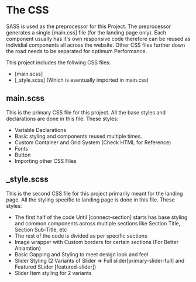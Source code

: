 # The CSS

SASS is used as the preprocessor for this Project. The preprocessor generates a single [main.css] file (for the landing page only). Each component usually has it's own responsive code therefore can be reused as individial components all across the website. Other CSS files further down the road needs to be separated for optimum Performance.

This project includes the follwing CSS files:

* [main.scss]
* [_style.scss] (Which is eventually imported in main.css)


## main.scss

This is the primary CSS file for this project. All the base styles and declarations are done in this file.
These styles:

* Variable Declarations
* Basic styling and components reused multiple times.
* Custom Container and Grid System (Check HTML for Reference)
* Fonts 
* Button
* Importing other CSS Files

## _style.scss

This is the second CSS file for this project primarily meant for the landing page. All the styling specific to landing page is done in this file.
These styles:

* The first half of the code Until [connect-section] starts has base styling and common components across multiple sections like Section Title, Section Sub-Title, etc
* The rest of the code is divided as per specific sections
* Image wrapper with Custom borders for certain sections (For Better Aniamtion)
* Basic Gapping and Styling to meet design look and feel
* Slider Styling (2 Variants of Slider => Full slider[primary-slider-full] and Featured SLider [featured-slider])
* Slider Item styling for 2 variants


